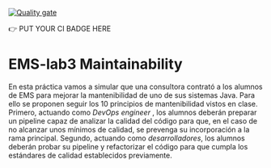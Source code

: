 [![Quality gate](http://c1.etsisi.upm.es:8888/api/project_badges/quality_gate?project=ETSISI-EMS_ems2025-lab-3-mantenibilidad-equipo_pablo_junhao_c921107e-f3f5-4cdf-9b61-7747b737c943&token=sqb_3a3bf55186fd7ad3074c442c13b63fa00754d68e)](http://c1.etsisi.upm.es:8888/dashboard?id=ETSISI-EMS_ems2025-lab-3-mantenibilidad-equipo_pablo_junhao_c921107e-f3f5-4cdf-9b61-7747b737c943)

:point_right: PUT YOUR CI BADGE HERE

# EMS-lab3 Maintainability

En esta práctica vamos a simular que una consultora contrató a los alumnos de EMS para mejorar la mantenibilidad de uno de sus sistemas Java. Para ello se proponen seguir los 10 principios de mantenibilidad vistos en clase. Primero, actuando como *DevOps engineer* , los alumnos deberán preparar un pipeline capaz de analizar la calidad del código para que, en el caso de no alcanzar unos mínimos de calidad, se prevenga su incorporación a la rama principal. Segundo, actuando como *desarrolladores*, los alumnos deberán probar su pipeline y refactorizar el código para que cumpla los estándares de calidad establecidos previamente. 
